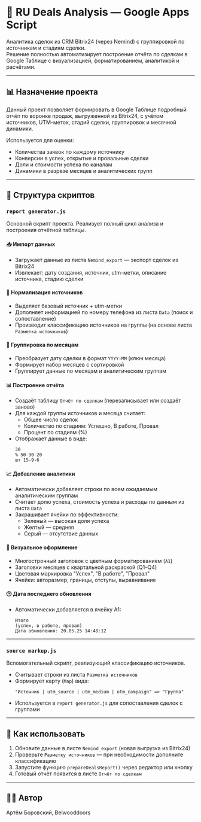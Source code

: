 # 📘 RU Deals Analysis — Google Apps Script

Аналитика сделок из CRM Bitrix24 (через Nemind) с группировкой по источникам и стадиям сделки.  
Решение полностью автоматизирует построение отчёта по сделкам в Google Таблице с визуализацией, форматированием, аналитикой и расчётами.

---

## 📊 Назначение проекта

Данный проект позволяет формировать в Google Таблице подробный отчёт по воронке продаж, выгруженной из Bitrix24, с учётом источников, UTM-меток, стадий сделки, группировок и месячной динамики.

Используется для оценки:
- Количества заявок по каждому источнику
- Конверсии в успех, открытые и провальные сделки
- Доли и стоимости успеха по каналам
- Динамики в разрезе месяцев и аналитических групп

---

## 📁 Структура скриптов

### `report generator.js`

Основной скрипт проекта. Реализует полный цикл анализа и построения отчётной таблицы.

#### 📥 Импорт данных
- Загружает данные из листа `Nemind_export` — экспорт сделок из Bitrix24
- Извлекает: дату создания, источник, utm-метки, описание источника, стадию сделки

#### 🧠 Нормализация источников
- Выделяет базовый источник + utm-метки
- Дополняет информацией по номеру телефона из листа `Data` (поиск и сопоставление)
- Производит классификацию источников на группы (на основе листа `Разметка источников`)

#### 📅 Группировка по месяцам
- Преобразует дату сделки в формат `YYYY-MM` (ключ месяца)
- Формирует набор месяцев с сортировкой
- Группирует данные по месяцам и аналитическим группам

#### 📊 Построение отчёта
- Создаёт таблицу `Отчёт по сделкам` (перезаписывает или создаёт заново)
- Для каждой группы источников и месяца считает:
  - Общее число сделок
  - Количество по стадиям: Успешно, В работе, Провал
  - Процент по стадиям (%)
- Отображает данные в виде:
  ```
  30
  % 50-30-20
  шт 15-9-6
  ```

#### 📈 Добавление аналитики
- Автоматически добавляет строки по всем ожидаемым аналитическим группам
- Считает долю успеха, стоимость успеха и расходы по данным из листа `Data`
- Закрашивает ячейки по эффективности:
  - Зеленый — высокая доля успеха
  - Желтый — средняя
  - Серый — отсутствие данных

#### 🎨 Визуальное оформление
- Многострочный заголовок с цветным форматированием (`A1`)
- Заголовки месяцев с квартальной раскраской (Q1–Q4)
- Цветовая маркировка "Успех", "В работе", "Провал"
- Ячейки: авторазмер, границы, отступы, выравнивание

#### 🕒 Дата последнего обновления
- Автоматически добавляется в ячейку A1:
  ```
  Итого
  (успех, в работе, провал)
  Дата обновления: 20.05.25 14:48:12
  ```

---

### `source markup.js`

Вспомогательный скрипт, реализующий классификацию источников.

- Считывает строки из листа `Разметка источников`
- Формирует карту (`Map`) вида:
  ```
  "Источник | utm_source | utm_medium | utm_campaign" => "Группа"
  ```
- Используется в `report generator.js` для сопоставления сделок с группами

---

## 🚀 Как использовать

1. Обновите данные в листе `Nemind_export` (новая выгрузка из Bitrix24)
2. Проверьте `Разметку источников` — при необходимости дополните классификацию
3. Запустите функцию `prepareDealsReport()` через редактор или кнопку
4. Готовый отчёт появится в листе `Отчёт по сделкам`

---

## 👨‍💻 Автор

Артём Боровский, Belwooddoors